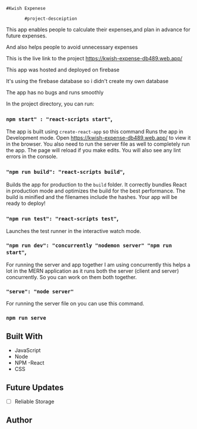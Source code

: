     #Kwish Expenese

           #project-desceiption

 This app enables people to calculate their expenses,and plan in advance for future expenses.

 And also helps people to avoid unnecessary expenses

 This is the live link to the project https://kwish-expense-db489.web.app/

 This app was hosted and deployed on firebase

 It's using the firebase database so i didn't create my own database

 The app has no bugs and runs smoothly

 In the project directory, you can run:

### `npm start" : "react-scripts start"`,

The app is built using `create-react-app` so this command Runs the app in Development mode. Open  https://kwish-expense-db489.web.app/ to view it in the browser. You also need to run the server file as well to completely run the app. The page will reload if you make edits.
You will also see any lint errors in the console.

### `"npm run build": "react-scripts build"`,

Builds the app for production to the `build` folder. It correctly bundles React in production mode and optimizes the build for the best performance. The build is minified and the filenames include the hashes. Your app will be ready to deploy!

### `"npm run test": "react-scripts test"`,

Launches the test runner in the interactive watch mode.

### `"npm run dev": "concurrently "nodemon server" "npm run start"`,

For running the server and app together I am using concurrently this helps a lot in the MERN application as it runs both the server (client and server) concurrently. So you can work on them both together.

### `"serve": "node server"`

For running the server file on you can use this command.

### `npm run serve`

## Built With

- JavaScript
- Node
- NPM
-React
- CSS

## Future Updates

- [ ] Reliable Storage

## Author 
